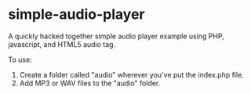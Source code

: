 # simple-audio-player
A quickly hacked together simple audio player example using PHP, javascript, and HTML5 audio tag.

To use: 
1. Create a folder called "audio" wherever you've put the index.php file. 
2. Add MP3 or WAV files to the "audio" folder.
